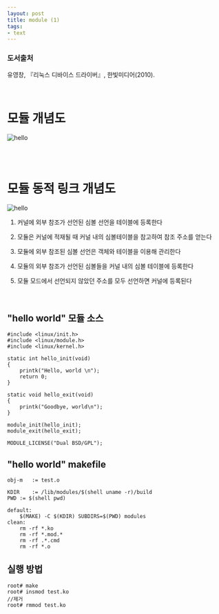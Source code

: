 ```yaml
---
layout: post
title: module (1)
tags: 
- text
---
```


### 도서출처
유영창, 『리눅스 디바이스 드라이버』, 한빛미디어(2010).

<br/>

# 모듈 개념도

![hello](https://user-images.githubusercontent.com/88933098/147384044-7fbf3efb-01c3-4bbf-b87a-80490943c6d8.png)

<br/>
<br/>

# 모듈 동적 링크 개념도

![hello](https://user-images.githubusercontent.com/88933098/147384211-3e9c2c51-65a5-4f3d-88a5-440a5e64cfce.png)

1. 커널에 외부 참조가 선언된 심볼 선언을 테이블에 등록한다

2. 모듈은 커널에 적재될 때 커널 내의 심볼테이블을 참고하여 참조 주소를 얻는다

3. 모듈에 외부 참조된 심볼 선언은 객체와 테이블을 이용해 관리한다

4. 모듈의 외부 참조가 선언된 심볼들을 커널 내의 심볼 테이블에 등록한다

5. 모듈 모드에서 선언되지 않았던 주소를 모두 선언하면 커널에 등록된다 

<br/>

## "hello world" 모듈 소스
~~~
#include <linux/init.h>
#include <linux/module.h>
#include <linux/kernel.h>

static int hello_init(void)
{
    printk("Hello, world \n");
    return 0;
}

static void hello_exit(void)
{
    printk("Goodbye, world\n");
}

module_init(hello_init);
module_exit(hello_exit);

MODULE_LICENSE("Dual BSD/GPL");

~~~

## "hello world" makefile
~~~
obj-m	:= test.o

KDIR	:= /lib/modules/$(shell uname -r)/build
PWD	:= $(shell pwd)

default:
	$(MAKE) -C $(KDIR) SUBDIRS=$(PWD) modules
clean:
	rm -rf *.ko
	rm -rf *.mod.*
	rm -rf .*.cmd
	rm -rf *.o
~~~


## 실행 방법
~~~ 
root# make
root# insmod test.ko
//제거
root# rmmod test.ko
~~~